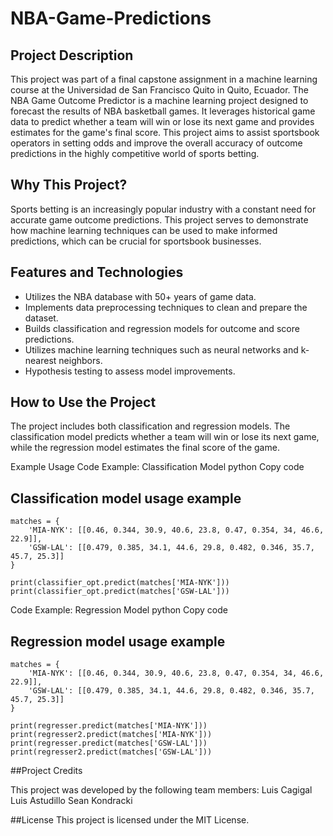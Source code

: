 # NBA-Game-Predictions

## Project Description

This project was part of a final capstone assignment in a machine learning course at the Universidad de San Francisco Quito in Quito, Ecuador. The NBA Game Outcome Predictor is a machine learning project designed to forecast the results of NBA basketball games. It leverages historical game data to predict whether a team will win or lose its next game and provides estimates for the game's final score. This project aims to assist sportsbook operators in setting odds and improve the overall accuracy of outcome predictions in the highly competitive world of sports betting.

## Why This Project?

Sports betting is an increasingly popular industry with a constant need for accurate game outcome predictions. This project serves to demonstrate how machine learning techniques can be used to make informed predictions, which can be crucial for sportsbook businesses.

## Features and Technologies

- Utilizes the NBA database with 50+ years of game data.
- Implements data preprocessing techniques to clean and prepare the dataset.
- Builds classification and regression models for outcome and score predictions.
- Utilizes machine learning techniques such as neural networks and k-nearest neighbors.
- Hypothesis testing to assess model improvements.

## How to Use the Project 
The project includes both classification and regression models. The classification model predicts whether a team will win or lose its next game, while the regression model estimates the final score of the game.

Example Usage
Code Example: Classification Model
python
Copy code
## Classification model usage example
```
matches = {
    'MIA-NYK': [[0.46, 0.344, 30.9, 40.6, 23.8, 0.47, 0.354, 34, 46.6, 22.9]],
    'GSW-LAL': [[0.479, 0.385, 34.1, 44.6, 29.8, 0.482, 0.346, 35.7, 45.7, 25.3]]
}

print(classifier_opt.predict(matches['MIA-NYK']))
print(classifier_opt.predict(matches['GSW-LAL']))
```
Code Example: Regression Model
python
Copy code
## Regression model usage example
```
matches = {
    'MIA-NYK': [[0.46, 0.344, 30.9, 40.6, 23.8, 0.47, 0.354, 34, 46.6, 22.9]],
    'GSW-LAL': [[0.479, 0.385, 34.1, 44.6, 29.8, 0.482, 0.346, 35.7, 45.7, 25.3]]
}

print(regresser.predict(matches['MIA-NYK']))
print(regresser2.predict(matches['MIA-NYK']))
print(regresser.predict(matches['GSW-LAL']))
print(regresser2.predict(matches['GSW-LAL']))
```

##Project Credits 

This project was developed by the following team members:
Luis Cagigal 
Luis Astudillo
Sean Kondracki

##License
This project is licensed under the MIT License.

